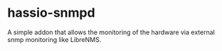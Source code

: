 # hassio-snmpd

A simple addon that allows the monitoring of the hardware via external snmp monitoring like LibreNMS.
